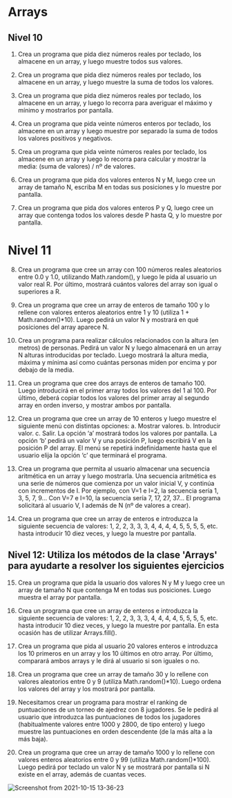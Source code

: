 # Arrays

## Nivel 10

1. Crea un programa que pida diez números reales por teclado, los almacene en un array, y
luego muestre todos sus valores.

2. Crea un programa que pida diez números reales por teclado, los almacene en un array, y
luego muestre la suma de todos los valores.

3. Crea un programa que pida diez números reales por teclado, los almacene en un array, y
luego lo recorra para averiguar el máximo y mínimo y mostrarlos por pantalla.

4. Crea un programa que pida veinte números enteros por teclado, los almacene en un array y
luego muestre por separado la suma de todos los valores positivos y negativos.

5. Crea un programa que pida veinte números reales por teclado, los almacene en un array y
luego lo recorra para calcular y mostrar la media: (suma de valores) / nº de valores.

6. Crea un programa que pida dos valores enteros N y M, luego cree un array de tamaño N,
escriba M en todas sus posiciones y lo muestre por pantalla.

7. Crea un programa que pida dos valores enteros P y Q, luego cree un array que contenga
todos los valores desde P hasta Q, y lo muestre por pantalla.

# Nivel 11

8. Crea un programa que cree un array con 100 números reales aleatorios entre 0.0 y 1.0,
utilizando Math.random(), y luego le pida al usuario un valor real R. Por último, mostrará
cuántos valores del array son igual o superiores a R.

9. Crea un programa que cree un array de enteros de tamaño 100 y lo rellene con valores
enteros aleatorios entre 1 y 10 (utiliza 1 + Math.random()*10). Luego pedirá un valor N y
mostrará en qué posiciones del array aparece N.

10. Crea un programa para realizar cálculos relacionados con la altura (en metros) de personas.
Pedirá un valor N y luego almacenará en un array N alturas introducidas por teclado. Luego
mostrará la altura media, máxima y mínima así como cuántas personas miden por encima y
por debajo de la media.

11. Crea un programa que cree dos arrays de enteros de tamaño 100. Luego introducirá en el
primer array todos los valores del 1 al 100. Por último, deberá copiar todos los valores del
primer array al segundo array en orden inverso, y mostrar ambos por pantalla.

12. Crea un programa que cree un array de 10 enteros y luego muestre el siguiente menú con
distintas opciones:
a. Mostrar valores.
b. Introducir valor.
c. Salir.
La opción ‘a’ mostrará todos los valores por pantalla. La opción ‘b’ pedirá un valor V y una
posición P, luego escribirá V en la posición P del array. El menú se repetirá indefinidamente
hasta que el usuario elija la opción ‘c’ que terminará el programa.

13. Crea un programa que permita al usuario almacenar una secuencia aritmética en un array y
luego mostrarla. Una secuencia aritmética es una serie de números que comienza por un
valor inicial V, y continúa con incrementos de I. Por ejemplo, con V=1 e I=2, la secuencia sería
1, 3, 5, 7, 9… Con V=7 e I=10, la secuencia sería 7, 17, 27, 37… El programa solicitará al
usuario V, I además de N (nº de valores a crear).

14. Crea un programa que cree un array de enteros e introduzca la siguiente secuencia de
valores: 1, 2, 2, 3, 3, 3, 4, 4, 4, 4, 5, 5, 5, 5, etc. hasta introducir 10 diez veces, y luego la
muestre por pantalla.

## Nivel 12: Utiliza los métodos de la clase 'Arrays' para ayudarte a resolver los siguientes ejercicios

15. Crea un programa que pida la usuario dos valores N y M y luego cree un array de tamaño N
que contenga M en todas sus posiciones. Luego muestra el array por pantalla.

16. Crea un programa que cree un array de enteros e introduzca la siguiente secuencia de
valores: 1, 2, 2, 3, 3, 3, 4, 4, 4, 4, 5, 5, 5, 5, etc. hasta introducir 10 diez veces, y luego la
muestre por pantalla. En esta ocasión has de utilizar Arrays.fill().

17. Crea un programa que pida al usuario 20 valores enteros e introduzca los 10 primeros en un
array y los 10 últimos en otro array. Por último, comparará ambos arrays y le dirá al usuario
si son iguales o no.

18. Crea un programa que cree un array de tamaño 30 y lo rellene con valores aleatorios entre 0
y 9 (utiliza Math.random()*10). Luego ordena los valores del array y los mostrará por
pantalla.

19. Necesitamos crear un programa para mostrar el ranking de puntuaciones de un torneo de
ajedrez con 8 jugadores. Se le pedirá al usuario que introduzca las puntuaciones de todos los
jugadores (habitualmente valores entre 1000 y 2800, de tipo entero) y luego muestre las
puntuaciones en orden descendente (de la más alta a la más baja).

20. Crea un programa que cree un array de tamaño 1000 y lo rellene con valores enteros
aleatorios entre 0 y 99 (utiliza Math.random()*100). Luego pedirá por teclado un valor N y se
mostrará por pantalla si N existe en el array, además de cuantas veces.

![Screenshot from 2021-10-15 13-36-23](https://user-images.githubusercontent.com/91023374/137480842-e33d176e-ce70-4ee2-af49-5d48f455d02a.png)

